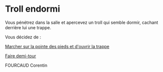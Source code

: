 # **Troll endormi**

Vous pénétrez dans la salle et apercevez un troll qui semble dormir, cachant derrière lui une trappe.

Vous décidez de : 

[Marcher sur la pointe des pieds et d'ouvrir la trappe](https://github.com/cfourcaud/TP2_Groupe3/blob/main/Lieu3.md)

[Faire demi-tour](https://github.com/cfourcaud/TP2_Groupe3/blob/main/Lieu1.md)

FOURCAUD Corentin
